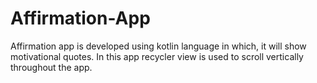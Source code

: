 # Affirmation-App
Affirmation app is developed using kotlin language in which, it will show motivational quotes. In this app recycler view is used to scroll vertically throughout the app. 

